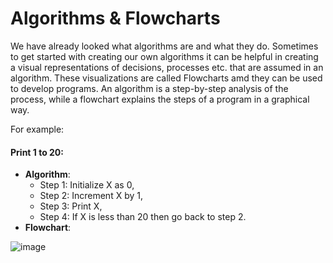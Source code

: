 # Algorithms & Flowcharts

We have already looked what algorithms are and what they do. Sometimes to get started with creating our own algorithms it can be helpful in creating a visual representations of 
decisions, processes etc. that are assumed in an algorithm. These visualizations are called Flowcharts amd they can be used to develop programs. 
An algorithm is a step-by-step analysis of the process, while a flowchart explains the steps of a program in a graphical way.


For example: 
#### Print 1 to 20:
- **Algorithm**:
  - Step 1: Initialize X as 0,
  - Step 2: Increment X by 1,
  - Step 3: Print X,
  - Step 4: If X is less than 20 then go back to step 2.
- **Flowchart**:

![image](https://user-images.githubusercontent.com/70717743/156026164-76723854-870e-465a-ba3a-811b592d5990.png)
